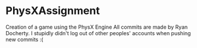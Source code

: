 # PhysXAssignment
Creation of a game using the PhysX Engine
All commits are made by Ryan Docherty. I stupidly didn't log out of other peoples' accounts when pushing new commits :( 
